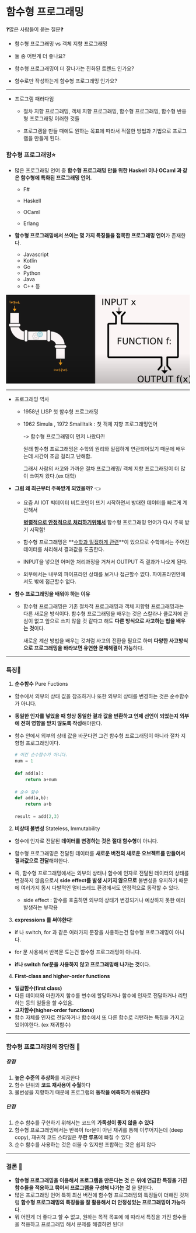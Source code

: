 # 함수형 프로그래밍

:question:많은 사람들이 묻는 질문:question:

- 함수형 프로그래밍 vs 객체 지향 프로그래밍
- 둘 중 어떤게 더 좋나요?

- 함수형 프로그래밍이 더 잘나가는 진화된 트렌드 인가요?
- 함수로만 작성하는게 함수형 프로그래밍 인가요?

---

- 프로그램 패러다임 

  - 절차 지향 프로그래밍, 객체 지향 프로그래밍, 함수형 프로그래밍, 함수형 반응형 프로그래밍 이러한 것들

  - 프로그램을 만들 때에도 원하는 목표에 따라서 적절한 방법과 기법으로 프로그램을 만들게 된다.



### 함수형 프로그래밍:star:

- 많은 프로그래밍 언어 중 **함수형 프로그래밍 만을 위한 Haskell 이나 OCaml 과 같은 함수형에 특화된 프로그래밍 언어.**
  - F#

  - Haskell
  - OCaml 
  - Erlang

- **함수형 프로그래밍에서 쓰이는 몇 가지 특징들을 접목한 프로그래밍 언어**가 존재한다. 
  - Javascript
  - Kotlin
  - Go
  - Python
  - Java
  - C++ 등




![funtional_programming](./img/funtional_programming.png)

---

- 프로그래밍 역사 

  - 1958년 LISP 첫 함수형 프로그래밍


  - 1962 Simula , 1972 Smailltalk   : 첫 객체 지향 프로그래밍언어

    -> 함수형 프로그래밍이 먼저 나왔다?! 

    원래 함수형 프로그래밍은 수학의 원리와 밀접하게 연관되어있기 때문에 배우는데 시간이 조금 걸리고 난해함.
    
    그래서 사람의 사고와 가까운 절차 프로그래밍/ 객체 지향 프로그래밍이 더 많이 쓰여져 왔다.(ex 대학) 
    
    

- **그럼 왜 최근부터 주목받게 되었을까?**  :point_left:

  - 요즘 AI IOT 빅데이터 비트코인이 뜨기 시작하면서 방대한 데이터를 빠르게 계산해서 

    <u>**병렬적으로 안정적으로 처리하기위해서**</u> 함수형 프로그래밍 언어가 다시 주목 받기 시작함! 

  - 함수형 프로그래밍은 **<u>수학과 밀접하게 관련</u>**이 있으므로 수학에서는 주어진데이터를 처리해서 결과값을 도출한다. 

  - INPUT을 넣으면 어떠한 처리과정을 거쳐서 OUTPUT 즉 결과가 나오게 된다.

  - 외부에서는 내부의 파이프라인 상태를 보거나 접근할수 없다. 파이프라인안에서도 밖에 접근할수 없다.



- **함수 프로그래밍을 배워야 하는 이유**

  - 함수형 프로그래밍은 기존 절차적 프로그래밍과 객체 지향형 프로그래밍과는 다른 새로운 방식이다. 함수형 프로그래밍을 배우는 것은 스칼라나 클로저에 관심이 없고 앞으로 쓰지 않을 것 같다고 해도 **다른 방식으로 사고하는 법을 배우는 것**이다.

    새로운 계산 방법을 배우는 것처럼 사고의 전환을 필요로 하며 **다양한 사고방식으로 프로그래밍을 바라보면 유연한 문제해결이 가능**하다.



---

### 특징:star2:

1. **순수함수** Pure Fuctions

- 함수에서 외부의 상태 값을 참조하거나 또한 외부의 상태를 변경하는 것은 순수함수가 아니다.
  
- **동일한 인자를 넣었을 때 항상 동일한 결과 값을 반환하고 언제 선언이 되었는지 외부에 전혀 영향을 받지 않도록 작성**해야한다. 
  
- 함수 안에서 외부의 상태 값을 바꾼다면 그건 함수형 프로그래밍이 아니라 절차 지향형 프로그래밍이다. 


  ```python
  # 이건 순수함수가 아니다. 
  num = 1
  
  def add(a):
      return a+num
  
  # 순수 함수
  def add(a,b):
      return a+b
  
  result = add(2,3)
  ```

  

2. **비상태 불변성** Stateless, Immutability

- 함수에 인자로 전달된 **데이터를 변경하는 것은 절대 함수형**이 아니다. 

- 함수형 프로그래밍은 전달된 데이터를 **새로운 버전의 새로운 오브젝트를 만들어서 결과값으로 전달**해야한다.

- 즉,  함수형 프로그래밍에서는 외부의 상태나 함수에 인자로 전달된 데이터의 상태를 변경하지 않음으로서 **side effect를 발생 시키지 않으므로** 불변성을 유지하기 때문에 여러가지 동시 다발적인 멀티쓰레드 환경에서도 안정적으로 동작할 수 있다.

  - side effect :  함수를 호출하면 외부의 상태가 변경되거나 예상하지 못한 에러 발생하는 부작용

   

3. **expressions 를 써야한다**!

- if 나 switch, for 과 같은 여러가지 문장을 사용하는건 함수형 프로그래밍이 아니다.

- for 문 사용해서 반복문 도는건 함수형 프로그래밍이 아니다. 

- **if나 switch for문을 사용하지 않고 프로그래밍해 나가는 것**이다.

  

4. **First-class and higher-order functions**

- **일급함수(first class)**
- 다른 데이터와 마찬가지 함수를 변수에 할당하거나 함수에 인자로 전달하거나 리턴하는 등의 일들을 할 수있음.
-  **고차함수(higher-order functions)**
  - 함수 자체를 인자로 전달하거나 함수에서 또 다른 함수로 리턴하는 특징을 가지고 있어야한다. (ex 재귀함수) 
  

---

### 함수형 프로그래밍의 장단점 :key:



##### 장점

1. **높은 수준의 추상화**를 제공한다
2. 함수 단위의 **코드 재사용이 수월**하다
3. 불변성을 지향하기 때문에 프로그램의 **동작을 예측하기 쉬워진다**



##### 단점

1. 순수 함수를 구현하기 위해서는 코드의 **가독성이 좋지 않을 수 있다**
2. 함수형 프로그래밍에서는 반복이 for문이 아닌 재귀를 통해 이루어지는데 (deep copy), 재귀적 코드 스타일은 **무한 루프**에 빠질 수 있다
3. 순수 함수를 사용하는 것은 쉬울 수 있지만 조합하는 것은 쉽지 않다

---

### 결론 :deciduous_tree:

- **함수형 프로그래밍을 이용해서 프로그램을 만든다는 것** 은 **위에 언급한 특징을 가진 함수들을 적용하고 묶어서 프로그램을 구성해 나가는 것** 을 말한다.
- 많은 프로그래밍 언어 특히 최선 버전에 함수형 프로그래밍의 특징들이 더해진 것처럼 **함수형 프로그래밍의 특징들을 잘 활용해서 더 안정성있는 프로그래밍이 가능**하다.
- 뭐 어떤게 더 좋다고 할 수 없고, 원하는 목적 목표에 에 따라서 특징을 가진 함수들을 적용하고 프로그래밍 해서 문제를 해결하면 된다! 

